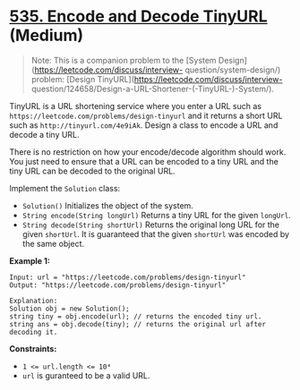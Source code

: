 # [535. Encode and Decode TinyURL][link] (Medium)

[link]: https://leetcode.com/problems/encode-and-decode-tinyurl/

> Note: This is a companion problem to the [System Design](https://leetcode.com/discuss/interview-
question/system-design/) problem: [Design TinyURL](https://leetcode.com/discuss/interview-
question/124658/Design-a-URL-Shortener-(-TinyURL-)-System/).

TinyURL is a URL shortening service where you enter a URL such as
`https://leetcode.com/problems/design-tinyurl` and it returns a short URL such as
`http://tinyurl.com/4e9iAk`. Design a class to encode a URL and decode a tiny URL.

There is no restriction on how your encode/decode algorithm should work. You just need to ensure
that a URL can be encoded to a tiny URL and the tiny URL can be decoded to the original URL.

Implement the `Solution` class:

- `Solution()` Initializes the object of the system.
- `String encode(String longUrl)` Returns a tiny URL for the given `longUrl`.
- `String decode(String shortUrl)` Returns the original long URL for the given `shortUrl`. It is
guaranteed that the given `shortUrl` was encoded by the same object.

**Example 1:**

```
Input: url = "https://leetcode.com/problems/design-tinyurl"
Output: "https://leetcode.com/problems/design-tinyurl"

Explanation:
Solution obj = new Solution();
string tiny = obj.encode(url); // returns the encoded tiny url.
string ans = obj.decode(tiny); // returns the original url after decoding it.
```

**Constraints:**

- `1 <= url.length <= 10⁴`
- `url` is guranteed to be a valid URL.
